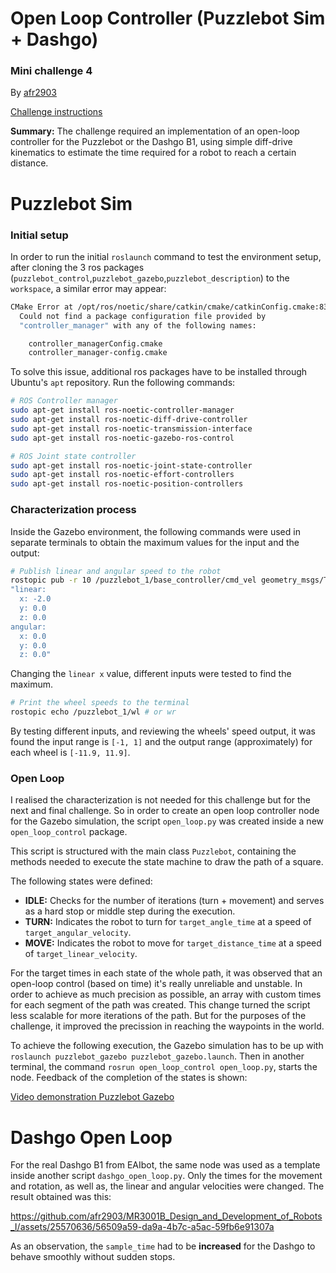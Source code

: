 # Open Loop Controller (Puzzlebot Sim + Dashgo)
### Mini challenge 4

By [afr2903](https://github.com/afr2903/)

[Challenge instructions](https://github.com/afr2903/MR3001B_Design_and_Development_of_Robots_I/blob/main/Week%204/Challenge/)

**Summary:** The challenge required an implementation of an open-loop controller for the Puzzlebot or the Dashgo B1, using simple diff-drive kinematics to estimate the time required for a robot to reach a certain distance.

# Puzzlebot Sim

### Initial setup

In order to run the initial `roslaunch` command to test the environment setup, after cloning the 3 ros packages (`puzzlebot_control`,`puzzlebot_gazebo`,`puzzlebot_description`) to the `workspace`, a similar error may appear:

```bash
CMake Error at /opt/ros/noetic/share/catkin/cmake/catkinConfig.cmake:83 (find_package):
  Could not find a package configuration file provided by
  "controller_manager" with any of the following names:

    controller_managerConfig.cmake
    controller_manager-config.cmake
```

To solve this issue, additional ros packages have to be installed through Ubuntu's `apt` repository. Run the following commands:
```bash
# ROS Controller manager
sudo apt-get install ros-noetic-controller-manager
sudo apt-get install ros-noetic-diff-drive-controller
sudo apt-get install ros-noetic-transmission-interface
sudo apt-get install ros-noetic-gazebo-ros-control

# ROS Joint state controller
sudo apt-get install ros-noetic-joint-state-controller
sudo apt-get install ros-noetic-effort-controllers
sudo apt-get install ros-noetic-position-controllers
```

### Characterization process

Inside the Gazebo environment, the following commands were used in separate terminals to obtain the maximum values for the input and the output:

```bash
# Publish linear and angular speed to the robot
rostopic pub -r 10 /puzzlebot_1/base_controller/cmd_vel geometry_msgs/Twist 
"linear:
  x: -2.0
  y: 0.0
  z: 0.0
angular:
  x: 0.0
  y: 0.0
  z: 0.0" 
```

Changing the `linear x` value, different inputs were tested to find the maximum.

```bash
# Print the wheel speeds to the terminal
rostopic echo /puzzlebot_1/wl # or wr
```

By testing different inputs, and reviewing the wheels' speed output, it was found the input range is `[-1, 1]` and the output range (approximately) for each wheel is `[-11.9, 11.9]`.

### Open Loop

I realised the characterization is not needed for this challenge but for the next and final challenge. So in order to create an open loop controller node for the Gazebo simulation, the script `open_loop.py` was created inside a new `open_loop_control` package.

This script is structured with the main class `Puzzlebot`, containing the methods needed to execute the state machine to draw the path of a square.

The following states were defined:
- **IDLE:** Checks for the number of iterations (turn + movement) and serves as a hard stop or middle step during the execution.
- **TURN:** Indicates the robot to turn for `target_angle_time` at a speed of `target_angular_velocity`.
- **MOVE:** Indicates the robot to move for `target_distance_time` at a speed of `target_linear_velocity`.

For the target times in each state of the whole path, it was observed that an open-loop control (based on time) it's really unreliable and unstable. 
In order to achieve as much precision as possible, an array with custom times for each segment of the path was created. This change turned the script less scalable for more iterations of the path. But for the purposes of the challenge, it improved the precission in reaching the waypoints in the world.

To achieve the following execution, the Gazebo simulation has to be up with `roslaunch puzzlebot_gazebo puzzlebot_gazebo.launch`. Then in another terminal, the command `rosrun open_loop_control open_loop.py`, starts the node. Feedback of the completion of the states is shown:

[Video demonstration Puzzlebot Gazebo](https://github.com/afr2903/MR3001B_Design_and_Development_of_Robots_I/assets/25570636/b4cd25be-75d0-410d-b3fb-f8792980964d)

# Dashgo Open Loop

For the real Dashgo B1 from EAIbot, the same node was used as a template inside another script `dashgo_open_loop.py`. Only the times for the movement and rotation, as well as, the linear and angular velocities were changed. The result obtained was this:

https://github.com/afr2903/MR3001B_Design_and_Development_of_Robots_I/assets/25570636/56509a59-da9a-4b7c-a5ac-59fb6e91307a

As an observation, the `sample_time` had to be **increased** for the Dashgo to behave smoothly without sudden stops.
